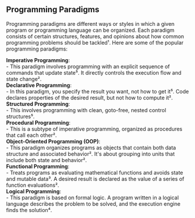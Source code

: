 ## Programming Paradigms
Programming paradigms are different ways or styles in which a given program or programming language can be organized. 
Each paradigm consists of certain structures, features, and opinions about how common programming problems should be tackled¹. 
Here are some of the popular programming paradigms:

**Imperative Programming**:    
    -  This paradigm involves programming with an explicit sequence of commands that update state⁵. It directly controls the execution flow and state change².    
**Declarative Programming**:    
    -  In this paradigm, you specify the result you want, not how to get it⁵. Code declares properties of the desired result, but not how to compute it².    
**Structured Programming**:    
    -  This involves programming with clean, goto-free, nested control structures⁵.    
**Procedural Programming**:    
    -  This is a subtype of imperative programming, organized as procedures that call each other².    
**Object-Oriented Programming (OOP)**:    
    -  This paradigm organizes programs as objects that contain both data structure and associated behavior². It's about grouping into units that include both state and behavior².    
**Functional Programming**:        
    -  Treats programs as evaluating mathematical functions and avoids state and mutable data³. A desired result is declared as the value of a series of function evaluations².    
**Logical Programming**:    
    -  This paradigm is based on formal logic. A program written in a logical language describes the problem to be solved, and the execution engine finds the solution⁴.    


